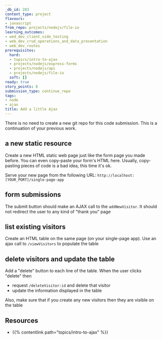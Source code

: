 ```yaml
---
_db_id: 283
content_type: project
flavours:
- javascript
from_repo: projects/nodejs/file-io
learning_outcomes:
- wed_dev_client_side_testing
- web_dev_crud_operations_and_data_presentation
- web_dev_routes
prerequisites:
  hard:
  - topics/intro-to-ajax
  - projects/nodejs/express-forms
  - projects/nodejs/api
  - projects/nodejs/file-io
  soft: []
ready: true
story_points: 8
submission_type: continue_repo
tags:
- node
- ajax
title: Add a little Ajax
---
```


There is no need to create a new git repo for this code submission. This is a continuation of your previous work.

## a new static resource

Create a new HTML static web page just like the form page you made before. You can even copy-paste your form's HTML here. Usually, copy-pasting pieces of code is a bad idea, this time it's ok.

Serve your new page from the following URL: `http://localhost:[YOUR_PORT]/single-page-app`

## form submissions

The submit button should make an AJAX call to the `addNewVisitor`. It should not redirect the user to any kind of "thank you" page

## list existing visitors

Create an HTML table on the same page (on your single-page app).
Use an ajax call to `/viewVisitors` to populate the table

## delete visitors and update the table

Add a "delete" button to each line of the table. When the user clicks "delete" then

- request `/deleteVisitor:id` and delete that visitor
- update the information displayed in the table

Also, make sure that if you create any new visitors then they are visible on the table

## Resources

- {{% contentlink path="topics/intro-to-ajax" %}}
